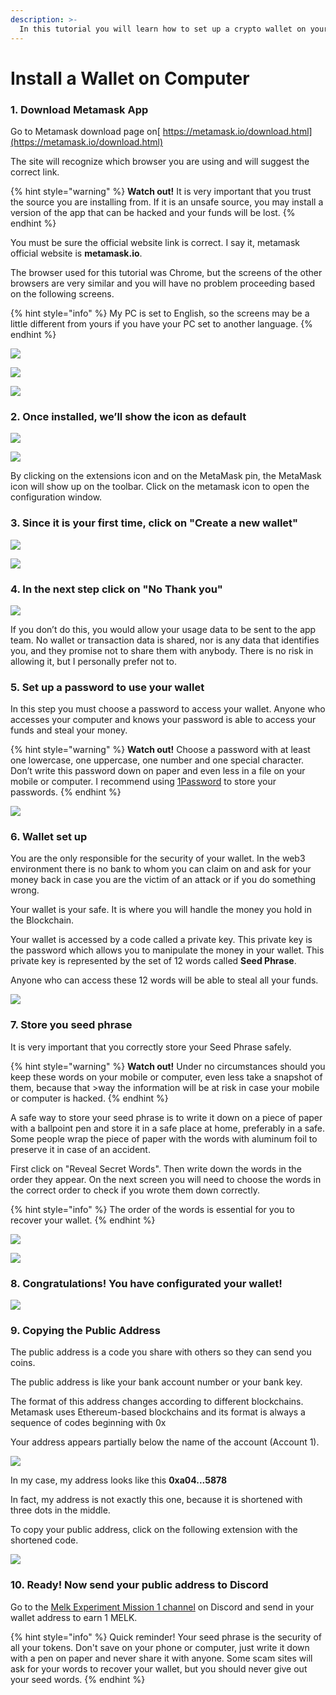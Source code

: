 ```yaml
---
description: >-
  In this tutorial you will learn how to set up a crypto wallet on your computer.
---
```


# Install a Wallet on Computer

### 1. Download Metamask App

Go to Metamask download page on[ https://metamask.io/download.html](https://metamask.io/download.html)​

The site will recognize which browser you are using and will suggest the correct link.

{% hint style="warning" %}
**Watch out!** It is very important that you trust the source you are installing from. If it is an unsafe source, you may install a version of the app that can be hacked and your funds will be lost.
{% endhint %}

You must be sure the official website link is correct. I say it, metamask official website is **metamask.io**.

The browser used for this tutorial was Chrome, but the screens of the other browsers are very similar and you will have no problem proceeding based on the following screens.

{% hint style="info" %}
My PC is set to English, so the screens may be a little different from yours if you have your PC set to another language.
{% endhint %}

![](../../.gitbook/assets/Screen\_Shot\_2022-01-16\_at\_18\_36\_19.png)

![](../../.gitbook/assets/MetaMask\_-\_Chrome\_Web\_Store-3.png)

![](../../.gitbook/assets/MetaMask\_-\_Chrome\_Web\_Store-2.png)

### 2. Once installed, we’ll show the icon as default

![](../../.gitbook/assets/MetaMask\_-\_Chrome\_Web\_Store-4.png)

![](../../.gitbook/assets/Extensions\_and\_MetaMask\_-\_Chrome\_Web\_Store.png)

By clicking on the extensions icon and on the MetaMask pin, the MetaMask icon will show up on the toolbar. Click on the metamask icon to open the configuration window.

### 3. Since it is your first time, click on "Create a new wallet"

![](../../.gitbook/assets/MetaMask.png)

![](../../.gitbook/assets/MetaMask-2.png)

### 4. In the next step click on "No Thank you"

![](../../.gitbook/assets/MetaMask-3.png)

If you don’t do this, you would allow your usage data to be sent to the app team. No wallet or transaction data is shared, nor is any data that identifies you, and they promise not to share them with anybody. There is no risk in allowing it, but I personally prefer not to.

### 5. Set up a password to use your wallet

In this step you must choose a password to access your wallet. Anyone who accesses your computer and knows your password is able to access your funds and steal your money.

{% hint style="warning" %}
**Watch out!** Choose a password with at least one lowercase, one uppercase, one number and one special character. Don’t write this password down on paper and even less in a file on your mobile or computer. I recommend using [1Password](https://1password.com/pt/) to store your passwords.
{% endhint %}

![](../../.gitbook/assets/MetaMask-6.png)

### 6. Wallet set up

You are the only responsible for the security of your wallet. In the web3 environment there is no bank to whom you can claim on and ask for your money back in case you are the victim of an attack or if you do something wrong. 

Your wallet is your safe. It is where you will handle the money you hold in the Blockchain.

Your wallet is accessed by a code called a private key. This private key is the password which allows you to manipulate the money in your wallet. This private key is represented by the set of 12 words called **Seed Phrase**.

Anyone who can access these 12 words will be able to steal all your funds.

![](../../.gitbook/assets/MetaMask-5.png)

### 7. Store you seed phrase

It is very important that you correctly store your Seed Phrase safely.

{% hint style="warning" %}
**Watch out!** Under no circumstances should you keep these words on your mobile or computer, even less take a snapshot of them, because that >way the information will be at risk in case your mobile or computer is hacked.
{% endhint %}

A safe way to store your seed phrase is to write it down on a piece of paper with a ballpoint pen and store it in a safe place at home, preferably in a safe. Some people wrap the piece of paper with the words with aluminum foil to preserve it in case of an accident.

First click on "Reveal Secret Words". Then write down the words in the order they appear. On the next screen you will need to choose the words in the correct order to check if you wrote them down correctly.

{% hint style="info" %}
The order of the words is essential for you to recover your wallet.
{% endhint %}

![](../../.gitbook/assets/MetaMask-7.png)

![](../../.gitbook/assets/MetaMask-8.png)

### 8. Congratulations! You have configurated your wallet!

![](../../.gitbook/assets/MetaMask-9.png)

### 9. Copying the Public Address

The public address is a code you share with others so they can send you coins.

The public address is like your bank account number or your bank key.

The format of this address changes according to different blockchains. Metamask uses Ethereum-based blockchains and its format is always a sequence of codes beginning with 0x

Your address appears partially below the name of the account (Account 1).

![](../../.gitbook/assets/MetaMask-10.png)

In my case, my address looks like this **0xa04...5878**

In fact, my address is not exactly this one, because it is shortened with three dots in the middle. 

To copy your public address, click on the following extension with the shortened code.

![](<../../.gitbook/assets/Screen Shot 2022-01-16 at 18.57.51.png>)

### 10. Ready! Now send your public address to Discord

Go to the [Melk Experiment Mission 1 channel](https://discord.gg/2SjfbXw6pd) on Discord and send in your wallet address to earn 1 MELK.

{% hint style="info" %}
Quick reminder! Your seed phrase is the security of all your tokens. Don't save on your phone or computer, just write it down with a pen on paper and never share it with anyone. Some scam sites will ask for your words to recover your wallet, but you should never give out your seed words.
{% endhint %}
